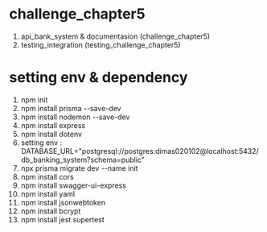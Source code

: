 # challenge_chapter5

1. api_bank_system & documentasion (challenge_chapter5)
2. testing_integration (testing_challenge_chapter5)

# setting env & dependency

1. npm init
2. npm install prisma --save-dev
3. npm install nodemon --save-dev
4. npm install express
5. npm install dotenv
6. setting env : DATABASE_URL="postgresql://postgres:dimas020102@localhost:5432/db_banking_system?schema=public"
7. npx prisma migrate dev --name init
8. npm install cors
9. npm install swagger-ui-express
10. npm install yaml
11. npm install jsonwebtoken
12. npm install bcrypt
13. npm install jest supertest
